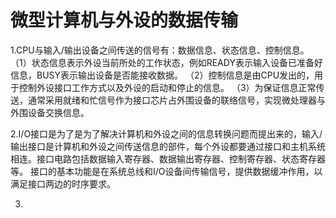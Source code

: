 # 微型计算机与外设的数据传输

1.CPU与输入/输出设备之间传送的信号有：数据信息、状态信息、控制信息。
 （1）状态信息表示外设当前所处的工作状态，例如READY表示输入设备已准备好信息，BUSY表示输出设备是否能接收数据。
 （2）控制信息是由CPU发出的，用于控制外设接口工作方式以及外设的启动和停止的信息。
 （3）为保证信息正常传送，通常采用就绪和忙信号作为接口芯片占外围设备的联络信号，实现微处理器与外围设备交换信息。

2.I/O接口是为了是为了解决计算机和外设之间的信息转换问题而提出来的，输入/输出接口是计算机和外设之间传送信息的部件，每个外设都要通过接口和主机系统相连。接口电路包括数据输入寄存器、数据输出寄存器、控制寄存器、状态寄存器等。
 接口的基本功能是在系统总线和I/O设备间传输信号，提供数据缓冲作用，以满足接口两边的时序要求。
 
3.